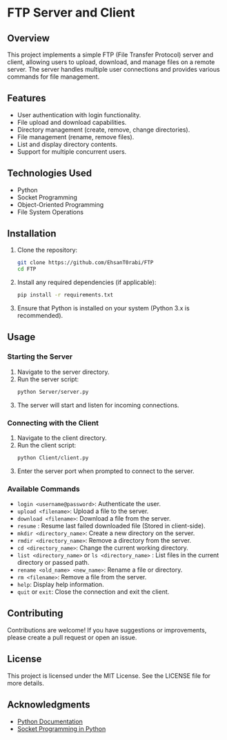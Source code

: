 

# FTP Server and Client

## Overview
This project implements a simple FTP (File Transfer Protocol) server and client, allowing users to upload, download, and manage files on a remote server. The server handles multiple user connections and provides various commands for file management.

## Features
- User authentication with login functionality.
- File upload and download capabilities.
- Directory management (create, remove, change directories).
- File management (rename, remove files).
- List and display directory contents.
- Support for multiple concurrent users.

## Technologies Used
- Python
- Socket Programming
- Object-Oriented Programming
- File System Operations

## Installation
1. Clone the repository:
   ```bash
   git clone https://github.com/EhsanT0rabi/FTP
   cd FTP
   ```

2. Install any required dependencies (if applicable):
   ```bash
   pip install -r requirements.txt
   ```

3. Ensure that Python is installed on your system (Python 3.x is recommended).

## Usage
### Starting the Server
1. Navigate to the server directory.
2. Run the server script:
   ```bash
   python Server/server.py
   ```
3. The server will start and listen for incoming connections.

### Connecting with the Client
1. Navigate to the client directory.
2. Run the client script:
   ```bash
   python Client/client.py
   ```
3. Enter the server port when prompted to connect to the server.

### Available Commands
- `login <username@password>`: Authenticate the user.
- `upload <filename>`: Upload a file to the server.
- `download <filename>`: Download a file from the server.
- `resume` : Resume last failed downloaded file (Stored in client-side).
- `mkdir <directory_name>`: Create a new directory on the server.
- `rmdir <directory_name>`: Remove a directory from the server.
- `cd <directory_name>`: Change the current working directory.
- `list <directory_name>` or `ls <directory_name>` : List files in the current directory or passed path.
- `rename <old_name> <new_name>`: Rename a file or directory.
- `rm <filename>`: Remove a file from the server.
- `help`: Display help information.
- `quit` or `exit`: Close the connection and exit the client.

## Contributing
Contributions are welcome! If you have suggestions or improvements, please create a pull request or open an issue.

## License
This project is licensed under the MIT License. See the LICENSE file for more details.

## Acknowledgments
- [Python Documentation](https://docs.python.org/3/)
- [Socket Programming in Python](https://realpython.com/python-sockets/)
